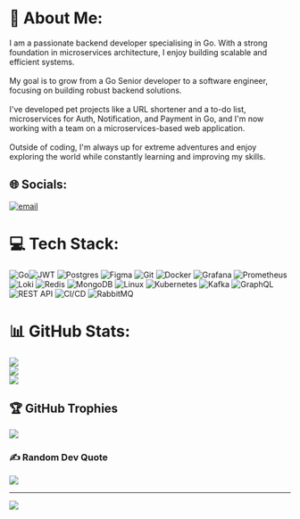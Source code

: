 # 💫 About Me:
I am a passionate backend developer specialising in Go. With a strong foundation in microservices architecture, I enjoy building scalable and efficient systems.<br><br> My goal is to grow from a Go Senior developer to a software engineer, focusing on building robust backend solutions.<br><br>I've developed pet projects like a URL shortener and a to-do list, microservices for Auth, Notification, and Payment in Go, and I'm now working with a team on a microservices-based web application.<br><br>Outside of coding, I'm always up for extreme adventures and enjoy exploring the world while constantly learning and improving my skills.

## 🌐 Socials:
[![email](https://img.shields.io/badge/Email-D14836?logo=gmail&logoColor=white)](mailto:daniarsatdykulov@gmail.com) 

# 💻 Tech Stack:
![Go](https://img.shields.io/badge/go-%2300ADD8.svg?style=flat&logo=go&logoColor=white)![JWT](https://img.shields.io/badge/JWT-black?style=flat&logo=JSON%20web%20tokens) ![Postgres](https://img.shields.io/badge/postgres-%23316192.svg?style=flat&logo=postgresql&logoColor=white) ![Figma](https://img.shields.io/badge/figma-%23F24E1E.svg?style=flat&logo=figma&logoColor=white) ![Git](https://img.shields.io/badge/git-%23F05033.svg?style=flat&logo=git&logoColor=white) ![Docker](https://img.shields.io/badge/docker-%230db7ed.svg?style=flat&logo=docker&logoColor=white) ![Grafana](https://img.shields.io/badge/grafana-%23F46800.svg?style=flat&logo=grafana&logoColor=white) ![Prometheus](https://img.shields.io/badge/prometheus-%23E6522C.svg?style=flat&logo=prometheus&logoColor=white) ![Loki](https://img.shields.io/badge/loki-%236C3F8C.svg?style=flat&logo=loki&logoColor=white) ![Redis](https://img.shields.io/badge/redis-%23C72C3B.svg?style=flat&logo=redis&logoColor=white) ![MongoDB](https://img.shields.io/badge/mongodb-%2347A248.svg?style=flat&logo=mongodb&logoColor=white) ![Linux](https://img.shields.io/badge/linux-%23FCC624.svg?style=flat&logo=linux&logoColor=black) ![Kubernetes](https://img.shields.io/badge/kubernetes-%23326ce5.svg?style=flat&logo=kubernetes&logoColor=white) ![Kafka](https://img.shields.io/badge/kafka-%231F2023.svg?style=flat&logo=apachekafka&logoColor=white) ![GraphQL](https://img.shields.io/badge/GraphQL-E10098?logo=graphql&logoColor=white) ![REST API](https://img.shields.io/badge/REST%20API-25A1E0?logo=rest&logoColor=white) ![CI/CD](https://img.shields.io/badge/CI/CD-00BFFF?logo=gitlab&logoColor=white) ![RabbitMQ](https://img.shields.io/badge/rabbitmq-%23FF6600.svg?style=flat&logo=rabbitmq&logoColor=white)

# 📊 GitHub Stats:
![](https://github-readme-stats.vercel.app/api?username=Dhoini&theme=vision-friendly-dark&hide_border=false&include_all_commits=false&count_private=true)<br/>
![](https://nirzak-streak-stats.vercel.app/?user=Dhoini&theme=vision-friendly-dark&hide_border=false)<br/>
![](https://github-readme-stats.vercel.app/api/top-langs/?username=Dhoini&theme=vision-friendly-dark&hide_border=false&include_all_commits=false&count_private=true&layout=compact)
## 🏆 GitHub Trophies
![](https://github-profile-trophy.vercel.app/?username=Dhoini&theme=radical&no-frame=true&no-bg=false&margin-w=4)

### ✍️ Random Dev Quote
![](https://quotes-github-readme.vercel.app/api?type=horizontal&theme=merko)

---
[![](https://visitcount.itsvg.in/api?id=Dhoini&icon=1&color=0)](https://visitcount.itsvg.in)

<!-- Proudly created with GPRM (
